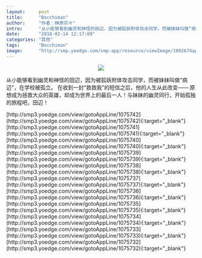 ```yaml
---
layout:     post
title:      "Bocchiman"
author:     "作者：榊原宗々"
intro:      "从小能够看到幽灵和神怪的田辺，因为被狐妖附体攻击同学，而被妹妹叫做“病辺”，在学校被孤立。 在收到一封“救救我”的短信之后，他的人生从此改变—— 原想成为拯救大众的英雄，却成为世界上的最后一人！与妹妹的幽灵同行，开始孤独的旅程吧，田辺！"
date:       "2018-02-14 12:17:09"
categories: "其他"
tags:       "Bocchiman"
image:      "http://smp.yoedge.com/smp-app/resource/viewImage/1002674appline.png"
---
```

<div style="text-align: center">
<p><img src="http://smp.yoedge.com/smp-app/resource/viewImage/1002674appline.png"/></p>
</div>
<p class="post-meta">
<span>从小能够看到幽灵和神怪的田辺，因为被狐妖附体攻击同学，而被妹妹叫做“病辺”，在学校被孤立。 在收到一封“救救我”的短信之后，他的人生从此改变—— 原想成为拯救大众的英雄，却成为世界上的最后一人！与妹妹的幽灵同行，开始孤独的旅程吧，田辺！</span>
</p>
[http://smp3.yoedge.com/view/gotoAppLine/1075742](http://smp3.yoedge.com/view/gotoAppLine/1075742){:target="_blank"}
[http://smp3.yoedge.com/view/gotoAppLine/1075741](http://smp3.yoedge.com/view/gotoAppLine/1075741){:target="_blank"}
[http://smp3.yoedge.com/view/gotoAppLine/1075740](http://smp3.yoedge.com/view/gotoAppLine/1075740){:target="_blank"}
[http://smp3.yoedge.com/view/gotoAppLine/1075739](http://smp3.yoedge.com/view/gotoAppLine/1075739){:target="_blank"}
[http://smp3.yoedge.com/view/gotoAppLine/1075738](http://smp3.yoedge.com/view/gotoAppLine/1075738){:target="_blank"}
[http://smp3.yoedge.com/view/gotoAppLine/1075737](http://smp3.yoedge.com/view/gotoAppLine/1075737){:target="_blank"}
[http://smp3.yoedge.com/view/gotoAppLine/1075736](http://smp3.yoedge.com/view/gotoAppLine/1075736){:target="_blank"}
[http://smp3.yoedge.com/view/gotoAppLine/1075735](http://smp3.yoedge.com/view/gotoAppLine/1075735){:target="_blank"}
[http://smp3.yoedge.com/view/gotoAppLine/1075734](http://smp3.yoedge.com/view/gotoAppLine/1075734){:target="_blank"}
[http://smp3.yoedge.com/view/gotoAppLine/1075733](http://smp3.yoedge.com/view/gotoAppLine/1075733){:target="_blank"}
[http://smp3.yoedge.com/view/gotoAppLine/1075732](http://smp3.yoedge.com/view/gotoAppLine/1075732){:target="_blank"}


